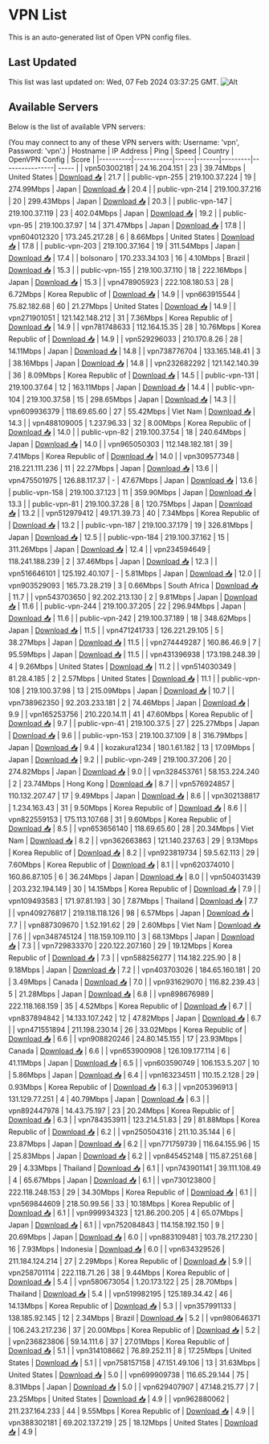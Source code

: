 # VPN List

This is an auto-generated list of Open VPN config files.

## Last Updated

This list was last updated on: Wed, 07 Feb 2024 03:37:25 GMT.
![Alt](https://repobeats.axiom.co/api/embed/186b98318ef1479477931607c1ad7d823f12451f.svg "Repobeats analytics image")

## Available Servers

Below is the list of available VPN servers:

(You may connect to any of these VPN servers with: Username: 'vpn', Password: 'vpn'.)
| Hostname | IP Address | Ping | Speed | Country | OpenVPN Config | Score |
|----------|------------|------|-------|---------|----------------| ----- |
| vpn503002181 | 24.16.204.151 | 23 | 39.74Mbps | United States | [Download 📥](./configs/server_0_US.ovpn) | 21.7 |
| public-vpn-255 | 219.100.37.224 | 19 | 274.99Mbps | Japan | [Download 📥](./configs/server_1_JP.ovpn) | 20.4 |
| public-vpn-214 | 219.100.37.216 | 20 | 299.43Mbps | Japan | [Download 📥](./configs/server_2_JP.ovpn) | 20.3 |
| public-vpn-147 | 219.100.37.119 | 23 | 402.04Mbps | Japan | [Download 📥](./configs/server_3_JP.ovpn) | 19.2 |
| public-vpn-95 | 219.100.37.97 | 14 | 371.47Mbps | Japan | [Download 📥](./configs/server_4_JP.ovpn) | 17.8 |
| vpn604012320 | 173.245.217.28 | 6 | 8.66Mbps | United States | [Download 📥](./configs/server_5_US.ovpn) | 17.8 |
| public-vpn-203 | 219.100.37.164 | 19 | 311.54Mbps | Japan | [Download 📥](./configs/server_6_JP.ovpn) | 17.4 |
| bolsonaro | 170.233.34.103 | 16 | 4.10Mbps | Brazil | [Download 📥](./configs/server_7_BR.ovpn) | 15.3 |
| public-vpn-155 | 219.100.37.110 | 18 | 222.16Mbps | Japan | [Download 📥](./configs/server_8_JP.ovpn) | 15.3 |
| vpn478905923 | 222.108.180.53 | 28 | 6.72Mbps | Korea Republic of | [Download 📥](./configs/server_9_KR.ovpn) | 14.9 |
| vpn663915544 | 75.82.182.68 | 60 | 21.27Mbps | United States | [Download 📥](./configs/server_10_US.ovpn) | 14.9 |
| vpn271901051 | 121.142.148.212 | 31 | 7.36Mbps | Korea Republic of | [Download 📥](./configs/server_11_KR.ovpn) | 14.9 |
| vpn781748633 | 112.164.15.35 | 28 | 10.76Mbps | Korea Republic of | [Download 📥](./configs/server_12_KR.ovpn) | 14.9 |
| vpn529296033 | 210.170.8.26 | 28 | 14.11Mbps | Japan | [Download 📥](./configs/server_13_JP.ovpn) | 14.8 |
| vpn738776704 | 133.165.148.41 | 3 | 38.16Mbps | Japan | [Download 📥](./configs/server_14_JP.ovpn) | 14.8 |
| vpn232682292 | 121.142.140.39 | 36 | 8.09Mbps | Korea Republic of | [Download 📥](./configs/server_15_KR.ovpn) | 14.5 |
| public-vpn-131 | 219.100.37.64 | 12 | 163.11Mbps | Japan | [Download 📥](./configs/server_16_JP.ovpn) | 14.4 |
| public-vpn-104 | 219.100.37.58 | 15 | 298.65Mbps | Japan | [Download 📥](./configs/server_17_JP.ovpn) | 14.3 |
| vpn609936379 | 118.69.65.60 | 27 | 55.42Mbps | Viet Nam | [Download 📥](./configs/server_18_VN.ovpn) | 14.3 |
| vpn488109005 | 1.237.96.33 | 32 | 8.00Mbps | Korea Republic of | [Download 📥](./configs/server_19_KR.ovpn) | 14.0 |
| public-vpn-82 | 219.100.37.54 | 18 | 240.64Mbps | Japan | [Download 📥](./configs/server_20_JP.ovpn) | 14.0 |
| vpn965050303 | 112.148.182.181 | 39 | 7.41Mbps | Korea Republic of | [Download 📥](./configs/server_21_KR.ovpn) | 14.0 |
| vpn309577348 | 218.221.111.236 | 11 | 22.27Mbps | Japan | [Download 📥](./configs/server_22_JP.ovpn) | 13.6 |
| vpn475501975 | 126.88.117.37 | - | 47.67Mbps | Japan | [Download 📥](./configs/server_23_JP.ovpn) | 13.6 |
| public-vpn-158 | 219.100.37.123 | 11 | 359.90Mbps | Japan | [Download 📥](./configs/server_24_JP.ovpn) | 13.3 |
| public-vpn-81 | 219.100.37.28 | 8 | 120.75Mbps | Japan | [Download 📥](./configs/server_25_JP.ovpn) | 13.2 |
| vpn512979412 | 49.171.39.73 | 40 | 7.34Mbps | Korea Republic of | [Download 📥](./configs/server_26_KR.ovpn) | 13.2 |
| public-vpn-187 | 219.100.37.179 | 19 | 326.81Mbps | Japan | [Download 📥](./configs/server_27_JP.ovpn) | 12.5 |
| public-vpn-184 | 219.100.37.162 | 15 | 311.26Mbps | Japan | [Download 📥](./configs/server_28_JP.ovpn) | 12.4 |
| vpn234594649 | 118.241.188.239 | 2 | 37.46Mbps | Japan | [Download 📥](./configs/server_29_JP.ovpn) | 12.3 |
| vpn516646101 | 125.192.40.107 | - | 5.81Mbps | Japan | [Download 📥](./configs/server_30_JP.ovpn) | 12.0 |
| vpn903529093 | 165.73.28.219 | 3 | 0.66Mbps | South Africa | [Download 📥](./configs/server_31_ZA.ovpn) | 11.7 |
| vpn543703650 | 92.202.213.130 | 2 | 9.81Mbps | Japan | [Download 📥](./configs/server_32_JP.ovpn) | 11.6 |
| public-vpn-244 | 219.100.37.205 | 22 | 296.94Mbps | Japan | [Download 📥](./configs/server_33_JP.ovpn) | 11.6 |
| public-vpn-242 | 219.100.37.189 | 18 | 348.62Mbps | Japan | [Download 📥](./configs/server_34_JP.ovpn) | 11.5 |
| vpn471241733 | 126.221.29.105 | 5 | 38.27Mbps | Japan | [Download 📥](./configs/server_35_JP.ovpn) | 11.5 |
| vpn274449287 | 160.86.46.9 | 7 | 95.59Mbps | Japan | [Download 📥](./configs/server_36_JP.ovpn) | 11.5 |
| vpn431396938 | 173.198.248.39 | 4 | 9.26Mbps | United States | [Download 📥](./configs/server_37_US.ovpn) | 11.2 |
| vpn514030349 | 81.28.4.185 | 2 | 2.57Mbps | United States | [Download 📥](./configs/server_38_US.ovpn) | 11.1 |
| public-vpn-108 | 219.100.37.98 | 13 | 215.09Mbps | Japan | [Download 📥](./configs/server_39_JP.ovpn) | 10.7 |
| vpn738962350 | 92.203.233.181 | 2 | 74.46Mbps | Japan | [Download 📥](./configs/server_40_JP.ovpn) | 9.9 |
| vpn165253756 | 210.220.14.11 | 41 | 47.60Mbps | Korea Republic of | [Download 📥](./configs/server_41_KR.ovpn) | 9.7 |
| public-vpn-41 | 219.100.37.5 | 27 | 225.27Mbps | Japan | [Download 📥](./configs/server_42_JP.ovpn) | 9.6 |
| public-vpn-153 | 219.100.37.109 | 8 | 316.79Mbps | Japan | [Download 📥](./configs/server_43_JP.ovpn) | 9.4 |
| kozakura1234 | 180.1.61.182 | 13 | 17.09Mbps | Japan | [Download 📥](./configs/server_44_JP.ovpn) | 9.2 |
| public-vpn-249 | 219.100.37.206 | 20 | 274.82Mbps | Japan | [Download 📥](./configs/server_45_JP.ovpn) | 9.0 |
| vpn328453761 | 58.153.224.240 | 2 | 23.74Mbps | Hong Kong | [Download 📥](./configs/server_46_HK.ovpn) | 8.7 |
| vpn576924857 | 110.132.207.47 | 17 | 9.49Mbps | Japan | [Download 📥](./configs/server_47_JP.ovpn) | 8.6 |
| vpn302138817 | 1.234.163.43 | 31 | 9.50Mbps | Korea Republic of | [Download 📥](./configs/server_48_KR.ovpn) | 8.6 |
| vpn822559153 | 175.113.107.68 | 31 | 9.60Mbps | Korea Republic of | [Download 📥](./configs/server_49_KR.ovpn) | 8.5 |
| vpn653656140 | 118.69.65.60 | 28 | 20.34Mbps | Viet Nam | [Download 📥](./configs/server_50_VN.ovpn) | 8.2 |
| vpn362663863 | 121.140.237.63 | 29 | 9.13Mbps | Korea Republic of | [Download 📥](./configs/server_51_KR.ovpn) | 8.2 |
| vpn923819734 | 59.5.62.113 | 29 | 7.60Mbps | Korea Republic of | [Download 📥](./configs/server_52_KR.ovpn) | 8.1 |
| vpn620374010 | 160.86.87.105 | 6 | 36.24Mbps | Japan | [Download 📥](./configs/server_53_JP.ovpn) | 8.0 |
| vpn504031439 | 203.232.194.149 | 30 | 14.15Mbps | Korea Republic of | [Download 📥](./configs/server_54_KR.ovpn) | 7.9 |
| vpn109493583 | 171.97.81.193 | 30 | 7.87Mbps | Thailand | [Download 📥](./configs/server_55_TH.ovpn) | 7.7 |
| vpn409276817 | 219.118.118.126 | 98 | 6.57Mbps | Japan | [Download 📥](./configs/server_56_JP.ovpn) | 7.7 |
| vpn887309670 | 1.52.191.62 | 29 | 2.60Mbps | Viet Nam | [Download 📥](./configs/server_57_VN.ovpn) | 7.6 |
| vpn348745124 | 118.159.109.110 | 3 | 68.13Mbps | Japan | [Download 📥](./configs/server_58_JP.ovpn) | 7.3 |
| vpn729833370 | 220.122.207.160 | 29 | 19.12Mbps | Korea Republic of | [Download 📥](./configs/server_59_KR.ovpn) | 7.3 |
| vpn588256277 | 114.182.225.90 | 8 | 9.18Mbps | Japan | [Download 📥](./configs/server_60_JP.ovpn) | 7.2 |
| vpn403703026 | 184.65.160.181 | 20 | 3.49Mbps | Canada | [Download 📥](./configs/server_61_CA.ovpn) | 7.0 |
| vpn931629070 | 116.82.239.43 | 5 | 21.28Mbps | Japan | [Download 📥](./configs/server_62_JP.ovpn) | 6.8 |
| vpn898676989 | 222.118.168.159 | 35 | 4.52Mbps | Korea Republic of | [Download 📥](./configs/server_63_KR.ovpn) | 6.7 |
| vpn837894842 | 14.133.107.242 | 12 | 47.82Mbps | Japan | [Download 📥](./configs/server_64_JP.ovpn) | 6.7 |
| vpn471551894 | 211.198.230.14 | 26 | 33.02Mbps | Korea Republic of | [Download 📥](./configs/server_65_KR.ovpn) | 6.6 |
| vpn908820246 | 24.80.145.155 | 17 | 23.93Mbps | Canada | [Download 📥](./configs/server_66_CA.ovpn) | 6.6 |
| vpn653900908 | 126.109.177.114 | 6 | 41.11Mbps | Japan | [Download 📥](./configs/server_67_JP.ovpn) | 6.5 |
| vpn603590749 | 106.153.5.207 | 10 | 5.86Mbps | Japan | [Download 📥](./configs/server_68_JP.ovpn) | 6.4 |
| vpn163234511 | 110.15.2.128 | 29 | 0.93Mbps | Korea Republic of | [Download 📥](./configs/server_69_KR.ovpn) | 6.3 |
| vpn205396913 | 131.129.77.251 | 4 | 40.79Mbps | Japan | [Download 📥](./configs/server_70_JP.ovpn) | 6.3 |
| vpn892447978 | 14.43.75.197 | 23 | 20.24Mbps | Korea Republic of | [Download 📥](./configs/server_71_KR.ovpn) | 6.3 |
| vpn784353911 | 123.214.51.83 | 29 | 81.88Mbps | Korea Republic of | [Download 📥](./configs/server_72_KR.ovpn) | 6.2 |
| vpn250504316 | 211.10.35.144 | 6 | 23.87Mbps | Japan | [Download 📥](./configs/server_73_JP.ovpn) | 6.2 |
| vpn771759739 | 116.64.155.96 | 15 | 25.83Mbps | Japan | [Download 📥](./configs/server_74_JP.ovpn) | 6.2 |
| vpn845452148 | 115.87.251.68 | 29 | 4.33Mbps | Thailand | [Download 📥](./configs/server_75_TH.ovpn) | 6.1 |
| vpn743901141 | 39.111.108.49 | 4 | 65.67Mbps | Japan | [Download 📥](./configs/server_76_JP.ovpn) | 6.1 |
| vpn730123800 | 222.118.248.153 | 29 | 34.30Mbps | Korea Republic of | [Download 📥](./configs/server_77_KR.ovpn) | 6.1 |
| vpn569844609 | 218.50.99.56 | 33 | 10.18Mbps | Korea Republic of | [Download 📥](./configs/server_78_KR.ovpn) | 6.1 |
| vpn999934323 | 121.86.200.205 | 4 | 65.07Mbps | Japan | [Download 📥](./configs/server_79_JP.ovpn) | 6.1 |
| vpn752084843 | 114.158.192.150 | 9 | 20.69Mbps | Japan | [Download 📥](./configs/server_80_JP.ovpn) | 6.0 |
| vpn883109481 | 103.78.217.230 | 16 | 7.93Mbps | Indonesia | [Download 📥](./configs/server_81_ID.ovpn) | 6.0 |
| vpn634329526 | 211.184.124.214 | 27 | 2.29Mbps | Korea Republic of | [Download 📥](./configs/server_82_KR.ovpn) | 5.9 |
| vpn258701114 | 222.118.71.26 | 38 | 9.44Mbps | Korea Republic of | [Download 📥](./configs/server_83_KR.ovpn) | 5.4 |
| vpn580673054 | 1.20.173.122 | 25 | 28.70Mbps | Thailand | [Download 📥](./configs/server_84_TH.ovpn) | 5.4 |
| vpn519982195 | 125.189.34.42 | 46 | 14.13Mbps | Korea Republic of | [Download 📥](./configs/server_85_KR.ovpn) | 5.3 |
| vpn357991133 | 138.185.92.145 | 12 | 2.34Mbps | Brazil | [Download 📥](./configs/server_86_BR.ovpn) | 5.2 |
| vpn980646371 | 106.243.217.236 | 37 | 20.00Mbps | Korea Republic of | [Download 📥](./configs/server_87_KR.ovpn) | 5.2 |
| vpn236823806 | 59.14.111.6 | 37 | 27.01Mbps | Korea Republic of | [Download 📥](./configs/server_88_KR.ovpn) | 5.1 |
| vpn314108662 | 76.89.252.11 | 8 | 17.25Mbps | United States | [Download 📥](./configs/server_89_US.ovpn) | 5.1 |
| vpn758157158 | 47.151.49.106 | 13 | 31.63Mbps | United States | [Download 📥](./configs/server_90_US.ovpn) | 5.0 |
| vpn699909738 | 116.65.29.144 | 75 | 8.31Mbps | Japan | [Download 📥](./configs/server_91_JP.ovpn) | 5.0 |
| vpn629407907 | 47.148.215.77 | 7 | 23.25Mbps | United States | [Download 📥](./configs/server_92_US.ovpn) | 4.9 |
| vpn962880062 | 211.237.164.233 | 44 | 9.55Mbps | Korea Republic of | [Download 📥](./configs/server_93_KR.ovpn) | 4.9 |
| vpn388302181 | 69.202.137.219 | 25 | 18.12Mbps | United States | [Download 📥](./configs/server_94_US.ovpn) | 4.9 |
